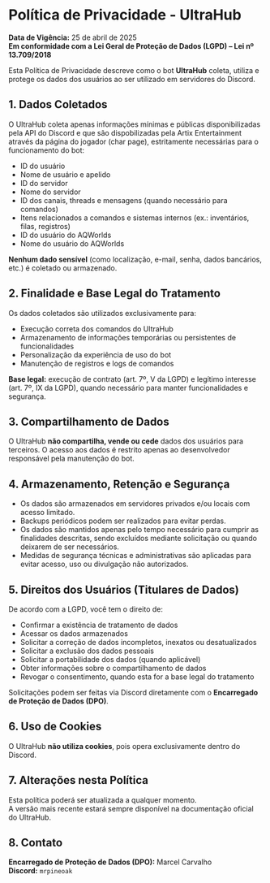 # Política de Privacidade - UltraHub

**Data de Vigência:** 25 de abril de 2025  
**Em conformidade com a Lei Geral de Proteção de Dados (LGPD) – Lei nº 13.709/2018**

Esta Política de Privacidade descreve como o bot **UltraHub** coleta, utiliza e protege os dados dos usuários ao ser utilizado em servidores do Discord.

## 1. Dados Coletados

O UltraHub coleta apenas informações mínimas e públicas disponibilizadas pela API do Discord e que são dispobilizadas pela Artix Entertainment através da página do jogador (char page), estritamente necessárias para o funcionamento do bot:

- ID do usuário
- Nome de usuário e apelido
- ID do servidor
- Nome do servidor
- ID dos canais, threads e mensagens (quando necessário para comandos)
- Itens relacionados a comandos e sistemas internos (ex.: inventários, filas, registros)
- ID do usuário do AQWorlds
- Nome do usuário do AQWorlds

**Nenhum dado sensível** (como localização, e-mail, senha, dados bancários, etc.) é coletado ou armazenado.

## 2. Finalidade e Base Legal do Tratamento

Os dados coletados são utilizados exclusivamente para:

- Execução correta dos comandos do UltraHub
- Armazenamento de informações temporárias ou persistentes de funcionalidades
- Personalização da experiência de uso do bot
- Manutenção de registros e logs de comandos

**Base legal:** execução de contrato (art. 7º, V da LGPD) e legítimo interesse (art. 7º, IX da LGPD), quando necessário para manter funcionalidades e segurança.

## 3. Compartilhamento de Dados

O UltraHub **não compartilha, vende ou cede** dados dos usuários para terceiros. O acesso aos dados é restrito apenas ao desenvolvedor responsável pela manutenção do bot.

## 4. Armazenamento, Retenção e Segurança

- Os dados são armazenados em servidores privados e/ou locais com acesso limitado.
- Backups periódicos podem ser realizados para evitar perdas.
- Os dados são mantidos apenas pelo tempo necessário para cumprir as finalidades descritas, sendo excluídos mediante solicitação ou quando deixarem de ser necessários.
- Medidas de segurança técnicas e administrativas são aplicadas para evitar acesso, uso ou divulgação não autorizados.

## 5. Direitos dos Usuários (Titulares de Dados)

De acordo com a LGPD, você tem o direito de:

- Confirmar a existência de tratamento de dados
- Acessar os dados armazenados
- Solicitar a correção de dados incompletos, inexatos ou desatualizados
- Solicitar a exclusão dos dados pessoais
- Solicitar a portabilidade dos dados (quando aplicável)
- Obter informações sobre o compartilhamento de dados
- Revogar o consentimento, quando esta for a base legal do tratamento

Solicitações podem ser feitas via Discord diretamente com o **Encarregado de Proteção de Dados (DPO)**.

## 6. Uso de Cookies

O UltraHub **não utiliza cookies**, pois opera exclusivamente dentro do Discord.

## 7. Alterações nesta Política

Esta política poderá ser atualizada a qualquer momento.  
A versão mais recente estará sempre disponível na documentação oficial do UltraHub.

## 8. Contato

**Encarregado de Proteção de Dados (DPO):** Marcel Carvalho  
**Discord:** `mrpineoak`

